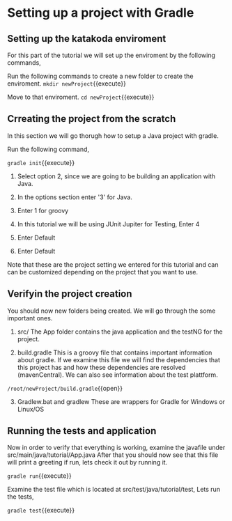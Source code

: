 # Setting up a project with Gradle


## Setting up the katakoda enviroment
For this part of the tutorial we will set up the enviroment by the following commands,

Run the following commands to create a new folder to create the enviroment.
`mkdir newProject`{{execute}}

Move to that enviroment.
`cd newProject`{{execute}}


## Crreating the project from the scratch
In this section we will go thorugh how to setup a Java project with gradle.

Run the following command,

`gradle init`{{execute}}

1. Select option 2, since we are going to be building an application with Java.

2. In the options section enter '3' for Java.

3. Enter 1 for groovy

5. In this tutorial we will be using JUnit Jupiter for Testing, Enter 4

6. Enter Default

7. Enter Default


Note that these are the project setting we entered for this tutorial and can can be customized depending on the project that you want to use.

## Verifyin the project creation

You should now new folders being created. We will go through the some important ones.

1. src/
The App folder contains the java application and the testNG for the project.

2. build.gradle
This is a groovy file that contains important information about gradle.
If we examine this file we will find the dependencies that this project has and how these dependencies are resolved (mavenCentral). We can also see information about the test plattform.

`/root/newProject/build.gradle`{{open}}

3. Gradlew.bat and gradlew
These are wrappers for Gradle for Windows or Linux/OS


## Running the tests and application
Now in order to verify that everything is working, examine the javafile under src/main/java/tutorial/App.java
After that you should now see that this file will print a greeting if run, lets check it out by running it.

`gradle run`{{execute}}

Examine the test file which is located at src/test/java/tutorial/test,
Lets run the tests,

`gradle test`{{execute}}
